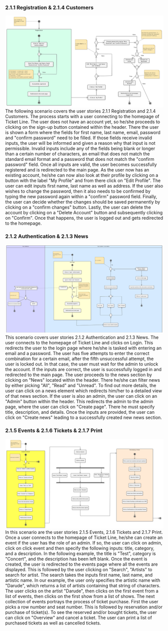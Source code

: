 ### 2.1.1 Registration & 2.1.4 Customers

![1_Registration_Customer_2](uploads/927581c0223474f4d71f57a9359b49ad/1_Registration_Customer_2.png) The following scenario covers the user stories 2.1.1 Registration and 2.1.4 Customers. The process starts with a user connecting to the homepage of Ticket Line. The user does not have an account yet, so he/she proceeds to clicking on the sign-up button contained within the header. There the user is shown a form where the fields for first name, last name, email, password and "confirm password" need to be filled. If those fields receive invalid inputs, the user will be informed and given a reason why that input is not permissible. Invalid inputs include any of the fields being blank or longer than a certain number of characters, an email that does not match the standard email format and a password that does not match the "confirm password" field. Once all inputs are valid, the user becomes successfully registered and is redirected to the main page. As the user now has an existing account, he/she can now also look at their profile by clicking on a button with the label "My Profile" and from there click on "Edit Profile". The user can edit inputs first name, last name as well as address. If the user also wishes to change the password, then it also needs to be confirmed by typing the new password again within a "confirm" password field. Finally, the user can decide whether the changes should be saved permanently by clicking on a "confirm changes" button. Lastly, the user can delete the account by clicking on a "Delete Account" button and subsequently clicking on "Confirm". Once that happens, the user is logged out and gets redirected to the homepage.

### 2.1.2 Authentication & 2.1.3 News

![2_Authentication_News](uploads/36b099f5e493fbc885f9fc0996d50110/2_Authentication_News.png) This scenario covers user stories 2.1.2 Authentication and 2.1.3 News. The user connects to the homepage of Ticket Line and clicks on Login. This redirects the user to the login page where he/she is tasked with entering an email and a password. The user has five attempts to enter the correct combination for a certain email, after the fifth unsuccessful attempt, the user is locked out. In that case, the user must wait for the admin to unlock the account. If the inputs are correct, the user is successfully logged in and redirected to the main page. The user proceeds to the news section by clicking on "News" located within the header. There he/she can filter news by either picking "All", "Read" and "Unread". To find out more details, the user can click on a news element which redirects him/her to a detailed view of that news section. If the user is also an admin, the user can click on an "Admin" button within the header. This redirects the admin to the admin page, where the user can click on "Create page". There he must specify title, description, and details. Once the inputs are provided, the user can click on "Create news" leading to a successfully created new news section.

### 2.1.5 Events & 2.1.6 Tickets & 2.1.7 Print

![3_Events_Purchase_Print](uploads/85dbf0e81bb716e811497587c6ae1629/3_Events_Purchase_Print.png) In this scenario are the user stories 2.1.5 Events, 2.1.6 Tickets and 2.1.7 Print. Once a user connects to the homepage of Ticket Line, he/she can create an event if the user has the role of an admin. If so, the user can click on admin, click on click event and then specify the following inputs: title, category, and a description. In the following example, the title is "Test", category is "Concert", and the description has been left blank. Once the event is created, the user is redirected to the events page where all the events are displayed. This is followed by the user clicking on "Search", "Artists" to search for artist. The search takes the inputs first name, last name, and artistic name. In our example, the user only specifies the artistic name with "Darude", which returns a list of artists containing that string of characters. The user clicks on the artist "Darude", then clicks on the first event from a list of events, then clicks on the first show from a list of shows. The next collection of events portrays the process of ticket purchase. First the user picks a row number and seat number. This is followed by reservation and/or purchase of ticket(s). To see the reserved and/or bought tickets, the user can click on "Overview" and cancel a ticket. The user can print a list of purchased tickets as well as cancelled tickets.